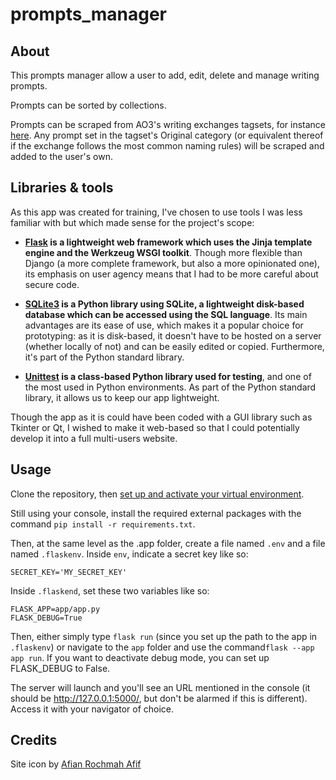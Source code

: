 # prompts_manager
## About
This prompts manager allow a user to add, edit, delete and manage writing prompts.

Prompts can be sorted by collections.

Prompts can be scraped from AO3's writing exchanges tagsets, for instance [here](https://archiveofourown.org/tag_sets/10303). Any prompt set in the tagset's Original category (or equivalent thereof if the exchange follows the most common naming rules) will be scraped and added to the user's own.

## Libraries & tools
As this app was created for training, I've chosen to use tools I was less familiar with but which made sense for the project's scope:

* **[Flask](https://flask.palletsprojects.com/) is a lightweight web framework which uses the Jinja template engine and the Werkzeug WSGI toolkit**. Though more flexible than Django (a more complete framework, but also a more opinionated one), its emphasis on user agency means that I had to be more careful about secure code.

* **[SQLite3](https://docs.python.org/3/library/sqlite3.html) is a Python library using SQLite, a lightweight disk-based database which can be accessed using the SQL language**. Its main advantages are its ease of use, which makes it a popular choice for prototyping: as it is disk-based, it doesn't have to be hosted on a server (whether locally of not) and can be easily edited or copied. Furthermore, it's part of the Python standard library.

* **[Unittest](https://docs.python.org/3/library/unittest.html) is a class-based Python library used for testing**, and one of the most used in Python environments. As part of the Python standard library, it allows us to keep our app lightweight.

Though the app as it is could have been coded with a GUI library such as Tkinter or Qt, I wished to make it web-based so that I could potentially develop it into a full multi-users website. 

## Usage
Clone the repository, then [set up and activate your virtual environment](https://docs.python.org/3.10/library/venv.html).

Still using your console, install the required external packages with the command `pip install -r requirements.txt`.

Then, at the same level as the .app folder, create a file named `.env` and a file named `.flaskenv`. Inside `env`, indicate a secret key like so:

```
SECRET_KEY='MY_SECRET_KEY'
```

Inside `.flaskend`, set these two variables like so:

```
FLASK_APP=app/app.py
FLASK_DEBUG=True
```

Then, either simply type `flask run` (since you set up the path to the app in `.flaskenv`) or navigate to the `app` folder and use the command`flask --app app run`. If you want to deactivate debug mode, you can set up FLASK_DEBUG to False.

The server will launch and you'll see an URL mentioned in the console (it should be http://127.0.0.1:5000/, but don't be alarmed if this is different). Access it with your navigator of choice.

## Credits
Site icon by [Afian Rochmah Afif](https://www.flaticon.com/authors/afian-rochmah-afif)